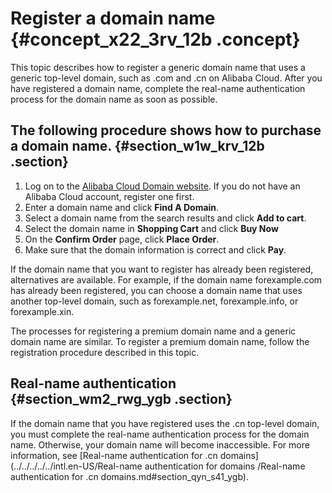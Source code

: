 # Register a domain name {#concept_x22_3rv_12b .concept}

This topic describes how to register a generic domain name that uses a generic top-level domain, such as .com and .cn on Alibaba Cloud. After you have registered a domain name, complete the real-name authentication process for the domain name as soon as possible.

## The following procedure shows how to purchase a domain name. {#section_w1w_krv_12b .section}

1.  Log on to the [Alibaba Cloud Domain website](https://www.alibabacloud.com/zh/domain). If you do not have an Alibaba Cloud account, register one first.
2.  Enter a domain name and click **Find A Domain**.
3.  Select a domain name from the search results and click **Add to cart**.
4.  Select the domain name in **Shopping Cart** and click **Buy Now**
5.  On the **Confirm Order** page, click **Place Order**.
6.  Make sure that the domain information is correct and click **Pay**.

If the domain name that you want to register has already been registered, alternatives are available. For example, if the domain name forexample.com has already been registered, you can choose a domain name that uses another top-level domain, such as forexample.net, forexample.info, or forexample.xin.

The processes for registering a premium domain name and a generic domain name are similar. To register a premium domain name, follow the registration procedure described in this topic.

## Real-name authentication {#section_wm2_rwg_ygb .section}

If the domain name that you have registered uses the .cn top-level domain, you must complete the real-name authentication process for the domain name. Otherwise, your domain name will become inaccessible. For more information, see [Real-name authentication for .cn domains](../../../../../intl.en-US/Real-name authentication for domains /Real-name authentication for .cn domains.md#section_qyn_s41_ygb).


